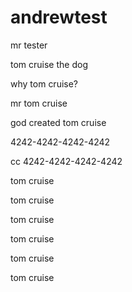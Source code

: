 # andrewtest
mr tester

tom cruise the dog

why tom cruise?

mr tom cruise

god created tom cruise

4242-4242-4242-4242

cc 4242-4242-4242-4242

tom cruise

tom cruise

tom cruise

tom cruise

tom cruise

tom cruise
